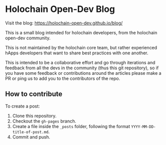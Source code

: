 # Holochain Open-Dev Blog

Visit the blog: https://holochain-open-dev.github.io/blog/

This is a small blog intended for holochain developers, from the holochain open-dev community. 

This is not maintained by the holochain core team, but rather experienced hApps developers that want to share best practices with one another.

This is intended to be a collaborative effort and go through iterations and feedback from all the devs in the community (thus this git repository), so if you have some feedback or contributions around the articles please make a PR or ping us to add you to the contributors of the repo.

## How to contribute

To create a post:

1. Clone this repository.
2. Checkout the `gh-pages` branch.
3. Create a file inside the `_posts` folder, following the format `YYYY-MM-DD-title-of-post.md`.
4. Commit and push.
